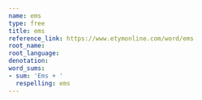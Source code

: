 ```yaml
---
name: ems
type: free
title: ems
reference_link: https://www.etymonline.com/word/ems
root_name: 
root_language: 
denotation: 
word_sums:
- sum: 'Ems + '
  respelling: ems
---
```

